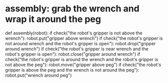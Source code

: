 # assembly: grab the wrench and wrap it around the peg
def assembly(robot):
    if check("the robot's gripper is not above the wrench"):
        robot.put("gripper above wrench")
    if check("the robot's gripper is not around wrench and the robot's gripper is open"):
        robot.drop("gripper around wrench")
    if check("the robot's gripper is near wrench and the robot's gripper is open"):
        robot.close("gripper around wrench")
    if check("the robot's gripper is around the wrench and the robot's gripper is not above the peg"):
        robot.move("gripper above peg")
    if check("the robot's gripper is above the peg and the wrench is not around the peg"):
        robot.put("wrench around peg")